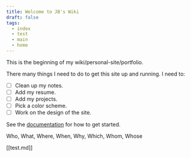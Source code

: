 ```yaml
---
title: Welcome to JB's Wiki
draft: false
tags:
  - index
  - test
  - main
  - home
---
```


This is the beginning of my wiki/personal-site/portfolio.

There many things I need to do to get this site up and running. I need to:

- [ ] Clean up my notes.
- [ ] Add my resume.
- [ ] Add my projects.
- [ ] Pick a color scheme.
- [ ] Work on the design of the site.

See the [documentation](https://quartz.jzhao.xyz) for how to get started.

Who, What, Where, When, Why, Which, Whom, Whose

[[test.md]]
